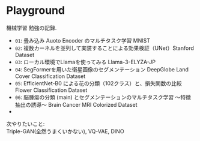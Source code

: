 # Playground
機械学習 勉強の記録.<br>
- `01`: 畳み込み Auoto Encoder のマルチタスク学習 MNIST
- `02`: 複数カーネルを並列して実装することによる効果検証（UNet）Stanford Dataset
- `03`: ローカル環境でLlamaを使ってみる Llama-3-ELYZA-JP
- `04`: SegFormerを用いた衛星画像のセグメンテーション DeepGlobe Land Cover Classification Dataset
- `05`: EfficientNet-B0 による花の分類（102クラス）と、損失関数の比較 Flower Classification Dataset
- `06`: 脳腫瘍の分類 (main) とセグメンテーションのマルチタスク学習 ～特徴抽出の誘導～
  Brain Cancer MRI Colorized Dataset
- 

次やりたいこと: <br>
Triple-GAN(全然うまくいかない), VQ-VAE, DINO
